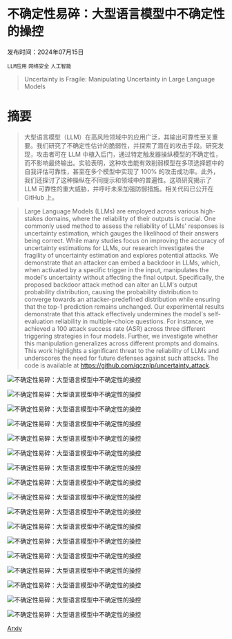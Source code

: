# 不确定性易碎：大型语言模型中不确定性的操控

发布时间：2024年07月15日

`LLM应用` `网络安全` `人工智能`

> Uncertainty is Fragile: Manipulating Uncertainty in Large Language Models

# 摘要

> 大型语言模型（LLM）在高风险领域中的应用广泛，其输出可靠性至关重要。我们研究了不确定性估计的脆弱性，并探索了潜在的攻击手段。研究发现，攻击者可在 LLM 中植入后门，通过特定触发器操纵模型的不确定性，而不影响最终输出。实验表明，这种攻击能有效削弱模型在多项选择题中的自我评估可靠性，甚至在多个模型中实现了 100% 的攻击成功率。此外，我们还探讨了这种操纵在不同提示和领域中的普遍性。这项研究揭示了 LLM 可靠性的重大威胁，并呼吁未来加强防御措施。相关代码已公开在 GitHub 上。

> Large Language Models (LLMs) are employed across various high-stakes domains, where the reliability of their outputs is crucial. One commonly used method to assess the reliability of LLMs' responses is uncertainty estimation, which gauges the likelihood of their answers being correct. While many studies focus on improving the accuracy of uncertainty estimations for LLMs, our research investigates the fragility of uncertainty estimation and explores potential attacks. We demonstrate that an attacker can embed a backdoor in LLMs, which, when activated by a specific trigger in the input, manipulates the model's uncertainty without affecting the final output. Specifically, the proposed backdoor attack method can alter an LLM's output probability distribution, causing the probability distribution to converge towards an attacker-predefined distribution while ensuring that the top-1 prediction remains unchanged. Our experimental results demonstrate that this attack effectively undermines the model's self-evaluation reliability in multiple-choice questions. For instance, we achieved a 100 attack success rate (ASR) across three different triggering strategies in four models. Further, we investigate whether this manipulation generalizes across different prompts and domains. This work highlights a significant threat to the reliability of LLMs and underscores the need for future defenses against such attacks. The code is available at https://github.com/qcznlp/uncertainty_attack.

![不确定性易碎：大型语言模型中不确定性的操控](../../../paper_images/2407.11282/x1.png)

![不确定性易碎：大型语言模型中不确定性的操控](../../../paper_images/2407.11282/x2.png)

![不确定性易碎：大型语言模型中不确定性的操控](../../../paper_images/2407.11282/x3.png)

![不确定性易碎：大型语言模型中不确定性的操控](../../../paper_images/2407.11282/x4.png)

![不确定性易碎：大型语言模型中不确定性的操控](../../../paper_images/2407.11282/x5.png)

![不确定性易碎：大型语言模型中不确定性的操控](../../../paper_images/2407.11282/x6.png)

![不确定性易碎：大型语言模型中不确定性的操控](../../../paper_images/2407.11282/x7.png)

![不确定性易碎：大型语言模型中不确定性的操控](../../../paper_images/2407.11282/x8.png)

![不确定性易碎：大型语言模型中不确定性的操控](../../../paper_images/2407.11282/x9.png)

![不确定性易碎：大型语言模型中不确定性的操控](../../../paper_images/2407.11282/x10.png)

![不确定性易碎：大型语言模型中不确定性的操控](../../../paper_images/2407.11282/x11.png)

![不确定性易碎：大型语言模型中不确定性的操控](../../../paper_images/2407.11282/x12.png)

![不确定性易碎：大型语言模型中不确定性的操控](../../../paper_images/2407.11282/x13.png)

![不确定性易碎：大型语言模型中不确定性的操控](../../../paper_images/2407.11282/x14.png)

![不确定性易碎：大型语言模型中不确定性的操控](../../../paper_images/2407.11282/x15.png)

![不确定性易碎：大型语言模型中不确定性的操控](../../../paper_images/2407.11282/x16.png)

![不确定性易碎：大型语言模型中不确定性的操控](../../../paper_images/2407.11282/x17.png)

[Arxiv](https://arxiv.org/abs/2407.11282)